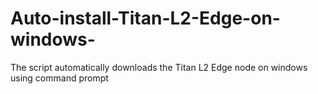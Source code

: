 # Auto-install-Titan-L2-Edge-on-windows-
The script automatically downloads the Titan L2 Edge node on windows using command prompt 
